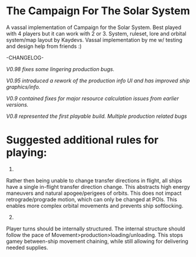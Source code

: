# The Campaign For The Solar System

A vassal implementation of Campaign for the Solar System. Best played with 4 players but it can work with 2 or 3. System, ruleset, lore and orbital system/map layout by Kaydevs. Vassal implementation by me w/ testing and design help from friends :)

-CHANGELOG-

*V0.98 fixes some lingering production bugs.*

*V0.95 introduced a rework of the production info UI and has improved ship graphics/info.*

*V0.9 contained fixes for major resource calculation issues from earlier versions.*

*V0.8 represented the first playable build. Multiple production related bugs*



# Suggested additional rules for playing:

1)
Rather then being unable to change transfer directions in flight, all ships have a single in-flight transfer direction change. This abstracts high energy maneuvers and natural apogee/perigees of orbits. This does not impact retrograde/prograde motion, which can only be changed at POIs. This enables more complex orbital movements and prevents ship softlocking.


2)
Player turns should be internally structured. The internal structure should follow the pace of Movement>production>loading/unloading. This stops gamey between-ship movement chaining, while still allowing for delivering needed supplies. 
